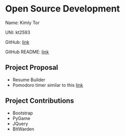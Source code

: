 # Open Source Development

Name: Kimly Tor

UNI: kt2593

GitHub: [link](https://github.com/KimlyTor)

GitHub README: [link](https://github.com/KimlyTor/KimlyTor/blob/main/README.md)


## Project Proposal
- Resume Builder 
- Pomodoro timer similar to this [link](https://github.com/ivoronin/TomatoBar)

## Project Contributions
- Bootstrap
- PyGame 
- JQuery 
- BitWarden 